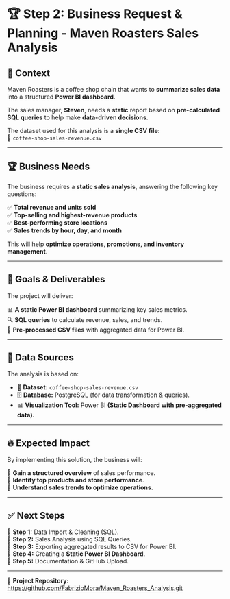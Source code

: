# 🏆 Step 2: Business Request & Planning - Maven Roasters Sales Analysis

## 📌 Context
Maven Roasters is a coffee shop chain that wants to **summarize sales data** into a structured **Power BI dashboard**.

The sales manager, **Steven**, needs a **static** report based on **pre-calculated SQL queries** to help make **data-driven decisions**.

The dataset used for this analysis is a **single CSV file:**  
📁 `coffee-shop-sales-revenue.csv`

---

## 🏆 Business Needs
The business requires a **static sales analysis**, answering the following key questions:

✅ **Total revenue and units sold**  
✅ **Top-selling and highest-revenue products**  
✅ **Best-performing store locations**  
✅ **Sales trends by hour, day, and month**

This will help **optimize operations, promotions, and inventory management**.

---

## 🎯 Goals & Deliverables
The project will deliver:

📊 **A static Power BI dashboard** summarizing key sales metrics.  
🔍 **SQL queries** to calculate revenue, sales, and trends.  
📂 **Pre-processed CSV files** with aggregated data for Power BI.  

---

## 📂 Data Sources
The analysis is based on:

- 📁 **Dataset:** `coffee-shop-sales-revenue.csv`  
- 🗄 **Database:** PostgreSQL (for data transformation & queries).  
- 📊 **Visualization Tool:** Power BI **(Static Dashboard with pre-aggregated data).**  

---

## 🔥 Expected Impact
By implementing this solution, the business will:

📌 **Gain a structured overview** of sales performance.  
📌 **Identify top products and store performance**.  
📌 **Understand sales trends to optimize operations.**  

---

## ✅ Next Steps
🔹 **Step 1:** Data Import & Cleaning (SQL).  
🔹 **Step 2:** Sales Analysis using SQL Queries.  
🔹 **Step 3:** Exporting aggregated results to CSV for Power BI.  
🔹 **Step 4:** Creating a **Static Power BI Dashboard**.  
🔹 **Step 5:** Documentation & GitHub Upload.  

---

🔗 **Project Repository:** https://github.com/FabrizioMora/Maven_Roasters_Analysis.git